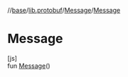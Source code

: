 //[base](../../../index.md)/[lib.protobuf](../index.md)/[Message](index.md)/[Message](-message.md)

# Message

[js]\
fun [Message](-message.md)()
